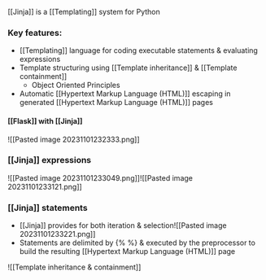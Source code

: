 [[Jinja]] is a [[Templating]] system for Python

### Key features:
- [[Templating]] language for coding executable statements & evaluating expressions
- Template structuring using [[Template inheritance]] & [[Template containment]]
	- Object Oriented Principles
- Automatic [[Hypertext Markup Language (HTML)]] escaping in generated [[Hypertext Markup Language (HTML)]] pages

#### [[Flask]] with [[Jinja]]
![[Pasted image 20231101232333.png]]

### [[Jinja]] expressions
![[Pasted image 20231101233049.png]]![[Pasted image 20231101233121.png]]

### [[Jinja]] statements
- [[Jinja]] provides for both iteration & selection![[Pasted image 20231101233221.png]]
- Statements are delimited by {% %} & executed by the preprocessor to build the resulting [[Hypertext Markup Language (HTML)]] page

![[Template inheritance & containment]]